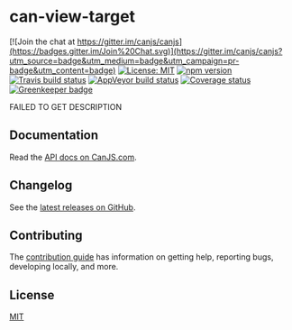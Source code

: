 # can-view-target

[![Join the chat at https://gitter.im/canjs/canjs](https://badges.gitter.im/Join%20Chat.svg)](https://gitter.im/canjs/canjs?utm_source=badge&utm_medium=badge&utm_campaign=pr-badge&utm_content=badge)
[![License: MIT](https://img.shields.io/badge/license-MIT-blue.svg)](https://github.com/canjs/can-view-target/blob/master/LICENSE.md)
[![npm version](https://badge.fury.io/js/can-view-target.svg)](https://www.npmjs.com/package/can-view-target)
[![Travis build status](https://travis-ci.org/canjs/can-view-target.svg?branch=master)](https://travis-ci.org/canjs/can-view-target)
[![AppVeyor build status](https://ci.appveyor.com/api/projects/status/github/canjs/can-view-target?branch=master&svg=true)](https://ci.appveyor.com/project/matthewp/can-view-target)
[![Coverage status](https://coveralls.io/repos/github/canjs/can-view-target/badge.svg?branch=master)](https://coveralls.io/github/canjs/can-view-target?branch=master)
[![Greenkeeper badge](https://badges.greenkeeper.io/canjs/can-view-target.svg)](https://greenkeeper.io/)

FAILED TO GET DESCRIPTION

## Documentation

Read the [API docs on CanJS.com](https://canjs.com/doc/can-view-target.html).

## Changelog

See the [latest releases on GitHub](https://github.com/canjs/can-view-target/releases).

## Contributing

The [contribution guide](https://github.com/canjs/can-view-target/blob/master/CONTRIBUTING.md) has information on getting help, reporting bugs, developing locally, and more.

## License

[MIT](https://github.com/canjs/can-view-target/blob/master/LICENSE.md)


